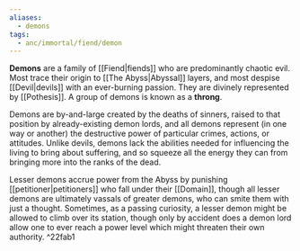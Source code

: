 ```yaml
---
aliases:
  - demons
tags:
  - anc/immortal/fiend/demon
---
```

**Demons** are a family of [[Fiend|fiends]] who are predominantly chaotic evil. Most trace their origin to [[The Abyss|Abyssal]] layers, and most despise [[Devil|devils]] with an ever-burning passion. They are divinely represented by [[Pothesis]]. A group of demons is known as a **throng**.

Demons are by-and-large created by the deaths of sinners, raised to that position by already-existing demon lords, and all demons represent (in one way or another) the destructive power of particular crimes, actions, or attitudes. Unlike devils, demons lack the abilities needed for influencing the living to bring about suffering, and so squeeze all the energy they can from bringing more into the ranks of the dead. 

Lesser demons accrue power from the Abyss by punishing [[petitioner|petitioners]] who fall under their [[Domain]], though all lesser demons are ultimately vassals of greater demons, who can smite them with just a thought. Sometimes, as a passing curiosity, a lesser demon might be allowed to climb over its station, though only by accident does a demon lord allow one to ever reach a power level which might threaten their own authority. ^22fab1